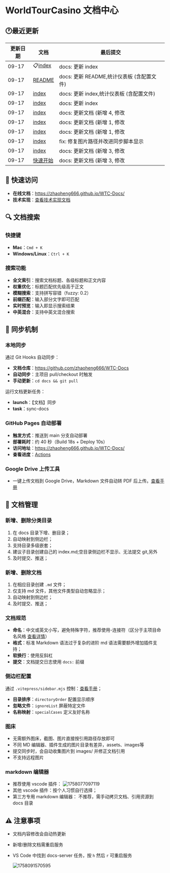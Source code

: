 # WorldTourCasino 文档中心

## 🕐最近更新

| 更新日期 | 文档                            | 最后提交                                  |
| -------- | ------------------------------- | ----------------------------------------- |
| 09-17    | 📋[index](/活动/index.md)          | docs: 更新 index                          |
| 09-17    | [README](/README.md)               | docs: 更新 README,统计仪表板 (含配置文件) |
| 09-17    | [index](/index.md)                 | docs: 更新 index,统计仪表板 (含配置文件)  |
| 09-17    | [index](/index.md)                 | docs: 更新 index                          |
| 09-17    | [index](/index.md)                 | docs: 更新文档 (新增        4, 修改       |
| 09-17    | [index](/index.md)                 | docs: 更新文档 (新增        1, 修改       |
| 09-17    | [index](/index.md)                 | docs: 更新文档 (新增        1, 修改       |
| 09-17    | [index](/index.md)                 | fix: 修复图片路径并改进同步脚本显示       |
| 09-17    | [index](/index.md)                 | docs: 更新文档 (新增        3, 修改       |
| 09-17    | [快速开始](/其他/隐藏/快速开始.md) | docs: 更新文档 (新增        3, 修改       |

## 🚀 快速访问

- **在线文档**：https://zhaoheng666.github.io/WTC-Docs/
- **技术实现**：[查看技术实现文档](/README)

## 🔍 文档搜索

### 快捷键

- **Mac**：`Cmd + K`
- **Windows/Linux**：`Ctrl + K`

### 搜索功能

- **全文索引**：搜索文档标题、各级标题和正文内容
- **权重优化**：标题匹配优先级高于正文
- **模糊搜索**：支持拼写容错（fuzzy: 0.2）
- **前缀匹配**：输入部分文字即可匹配
- **实时预览**：输入即显示搜索结果
- **中英混合**：支持中英文混合搜索

## 🔄 同步机制

### 本地同步

通过 Git Hooks 自动同步：

- **文档仓库**：https://github.com/zhaoheng666/WTC-Docs
- **自动同步**：主项目 pull/checkout 时触发
- **手动更新**：`cd docs && git pull`

运行文档更新任务：

* **launch**：【文档】同步
* **task**：sync-docs

### GitHub Pages 自动部署

- **触发方式**：推送到 main 分支自动部署
- **部署耗时**：约 40 秒（Build 18s + Deploy 10s）
- **访问地址**：https://zhaoheng666.github.io/WTC-Docs/
- **查看进度**：[Actions](https://github.com/zhaoheng666/WTC-Docs/actions)

### Google Drive 上传工具

- 一键上传文档到 Google Drive，Markdown 文件自动转 PDF 后上传。[查看手册](/工具/vscode/google-drive-upload)

## 📝 文档管理

### 新增、删除分类目录

1. 在 docs 目录下增、删目录；
2. 自动映射到侧边栏；
3. 支持目录多级嵌套；
4. 建议子目录创建自己的 index.md;空目录侧边栏不显示、无法提交 git,另外
5. 及时提交、推送；

### 新增、删除文档

1. 在相应目录创建 `.md` 文件；
2. 仅支持 md 文件，其他文件类型自动忽略显示；
3. 自动映射到侧边栏；
4. 及时提交、推送；

### 文档规范

- **命名**：中文或英文小写，避免特殊字符，推荐使用-连接符（区分于主项目命名风格 [查看详情](/工具/vscode/vscode环境工具开发规范)）
- **格式**：标准 Markdown 语法过于复杂的进阶 md 语法需要额外增加插件支持；
- **软换行**：使用反斜杠
- **提交**：文档提交日志使用 `docs:` 前缀

### 侧边栏配置

通过 `.vitepress/sidebar.mjs` 控制：[查看手册](README)；

- **目录排序**：`directoryOrder` 配置显示顺序
- **忽略文件**：`ignoreList` 屏蔽特定文件
- **名称映射**：`specialCases` 定义友好名称

### 图床

- 无需额外图床，截图、图片直接按引用路径存放即可
- 不同 MD 编辑器、插件生成的图片目录有差异，assets、images等
- 提交同步时，会自动收集图片到 images/ 并修正文档引用
- 不支持远程图片

### markdown 编辑器

- 推荐使用 vscode 插件：
  ![1758077097119](./images/root/1758077097119.png)
- 其他 vscode 插件：按个人习惯自行选择；
- 第三方专用 markdown 编辑器：
  不推荐，需手动拷贝文档、引用资源到 docs 目录

## ⚠️ 注意事项

- 文档内容修改会自动热更新
- 新增/删除文档需重启服务
- VS Code 中找到 docs-server 任务，按 `h` 然后 `r` 可重启服务

  ![1758091570595](./images/root/1758091570595.png)
